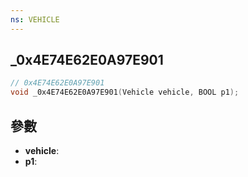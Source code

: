```yaml
---
ns: VEHICLE
---
```

## _0x4E74E62E0A97E901

```c
// 0x4E74E62E0A97E901
void _0x4E74E62E0A97E901(Vehicle vehicle, BOOL p1);
```


## 參數
* **vehicle**: 
* **p1**: 

